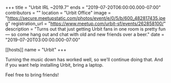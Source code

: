 +++
title = "Urbit IRL ~2019.7"
ends = "2019-07-20T06:00:00.000-07:00"
contributors = ""
location = "Urbit Office"
image = "https://secure.meetupstatic.com/photos/event/e/0/5/b/600_482817435.jpeg"
registration_url = "https://www.meetup.com/urbit-sf/events/262858100/"
description = "Turns out that just getting Urbit fans in one room is pretty fun — so come hang out and chat with old and new friends over a beer."
date = "2019-07-20T03:00:00.000-07:00"

[[hosts]]
name = "Urbit"
+++

Turning the music down has worked well, so we'll continue doing that. And if you want help installing Urbit, bring a laptop.

Feel free to bring friends!
